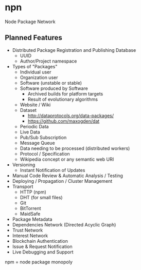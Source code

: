npn
===

Node Package Network


Planned Features
----------------
* Distributed Package Registration and Publishing Database
  * UUID
  * Author/Project namespace
* Types of "Packages"
  * Individual user
  * Organization user
  * Software (unstable or stable)
  * Software produced by Software
    * Archived builds for platform targets
    * Result of evolutionary algorithms
  * Website / Wiki
  * Dataset
    * http://dataprotocols.org/data-packages/
    * https://github.com/maxogden/dat  
  * Periodic Data
  * Live Data
   * Pub/Sub Subscription
   * Message Queue
  * Data needing to be processed (distributed workers)
  * Protocol / Specification
  * Wikipedia concept or any semantic web URI
* Versioning
  * Instant Notification of Updates
* Manual Code Review & Automatic Analysis / Testing
* Deploying / Propagation / Cluster Management
* Transport
  * HTTP (npm)
  * DHT (for small files)
  * Git
  * BitTorrent
  * MaidSafe 
* Package Metadata
 * Dependencies Network (Directed Acyclic Graph)
 * Trust Network
 * Interest Network
* Blockchain Authentication
* Issue & Request Notification
* Live Debugging and Support


npm = node package monopoly

